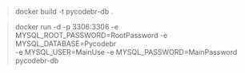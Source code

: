 > docker build -t pycodebr-db .

> docker run -d -p 3306:3306 -e MYSQL_ROOT_PASSWORD=RootPassword -e MYSQL_DATABASE=Pycodebr  
> -e MYSQL_USER=MainUse -e MYSQL_PASSWORD=MainPassword pycodebr-db
